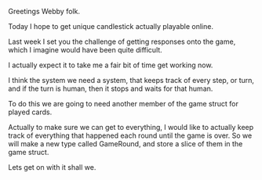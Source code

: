 Greetings Webby folk.

Today I hope to get unique candlestick actually playable online.

Last week I set you the challenge of getting responses onto the game, which I imagine would have been quite difficult.

I actually expect it to take me a fair bit of time get working now.

I think the system we need a system, that keeps track of every step, or turn, and if the turn is human, then it stops and waits for that human.

To do this we are going to need another member of the game struct for played cards.

Actually to make sure we can get to everything, I would like to actually keep track of everything that happened each round until the game is over. So we will make a new type called GameRound, and store a slice of them in the game struct. 

Lets get on with it shall we.

